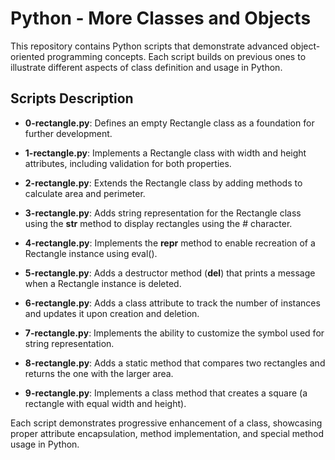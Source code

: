 # Python - More Classes and Objects

This repository contains Python scripts that demonstrate advanced object-oriented programming concepts. Each script builds on previous ones to illustrate different aspects of class definition and usage in Python.

## Scripts Description

- **0-rectangle.py**: Defines an empty Rectangle class as a foundation for further development.

- **1-rectangle.py**: Implements a Rectangle class with width and height attributes, including validation for both properties.

- **2-rectangle.py**: Extends the Rectangle class by adding methods to calculate area and perimeter.

- **3-rectangle.py**: Adds string representation for the Rectangle class using the __str__ method to display rectangles using the # character.

- **4-rectangle.py**: Implements the __repr__ method to enable recreation of a Rectangle instance using eval().

- **5-rectangle.py**: Adds a destructor method (__del__) that prints a message when a Rectangle instance is deleted.

- **6-rectangle.py**: Adds a class attribute to track the number of instances and updates it upon creation and deletion.

- **7-rectangle.py**: Implements the ability to customize the symbol used for string representation.

- **8-rectangle.py**: Adds a static method that compares two rectangles and returns the one with the larger area.

- **9-rectangle.py**: Implements a class method that creates a square (a rectangle with equal width and height).

Each script demonstrates progressive enhancement of a class, showcasing proper attribute encapsulation, method implementation, and special method usage in Python.